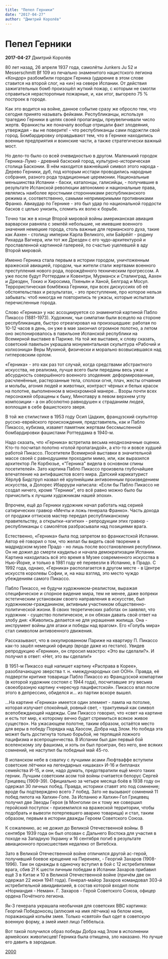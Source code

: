 ```yaml
---
title: "Пепел Герники"
date: "2017-04-27"
author: "Дмитрий Королёв"
---
```


# Пепел Герники

**2017-04-27** Дмитрий Королёв

80 лет назад, 26 апреля 1937 года, самолёты Junkers Ju 52 и Messerschmitt Bf 109 из печально знаменитого нацистского легиона «Кондор» разбомбили городок Герника (ударение в этом слове ставится на второй слог, на «и») на севере Испании. От действия зажигательных бомб произошёл жуткий пожар, с которым не смогли справиться нерасторопные пожарные, и, как итог, выгорело 75 % построек в городе.

Как это водится на войне, данное событие сразу же обросло тем, что сегодня принято называть фейками. Республиканцы, используя трагедию Герники в целях своей пропаганды, преувеличивали число жертв. Франкисты же поначалу вообще отрицали факт злодеяния, утверждая - вы не поверите! - что республиканцы сами подожгли свой город. Бомбардировку оправдывают тем, что в Гернике находились военные предприятия и воинские части, а также стратегически важный мост.

Но дело-то было со всей очевидностью в другом. Маленький городок Герника-Лумо - древний баскский город, культурно-историческая столица Басконии. В нём находится важнейший символ этого народа - Дерево Герники, дуб, под которым исстари проводились народные собрания, разного рода традиционные церемонии. Национальные меньшинства Испании - баски, каталонцы, галисийцы, - получившие в результате Испанской революции автономию и национальные права, являлись наиболее яростными сторонниками республиканского режима и, соответственно, самыми непримиримыми противниками Франко. Авиаудар по Гернике - это был удар по национальной гордости басков с целью унизить, сломить их волю к борьбе.

Точно так же в конце Второй мировой войны американская авиация варварски равняла с землёй небольшие, не имевшие военного значения немецкие города, столь важные для германского духа, такие как Аахен - столицу империи Карла Великого, или Байрёйт - родину Рихарда Вагнера, или тот же Дрезден с его чудо-архитектурой и прославленной картинной галереей, по счастью уцелевшей в аду Второй мировой.

Именно Герника стала первым в истории городом, уничтоженным вражеской авиацией, городом, чьи жители стали жертвами военного преступления нового рода, порождённого техническим прогрессом. А уже после будут Роттердам и Ковентри, Мурманск и Сталинград, Аахен и Дрезден, Токио и Хиросима, Пхеньян и Ханой, Белград и Мосул. Террористическая бомбёжка Герники, при всех дискуссиях об её обстоятельствах и результатах, - это преступление, про которое нельзя забывать: чтоб никогда не повторились те ужасы, которые испытали перечисленные города.

Слово «Герника» у нас ассоциируется со знаменитой картиной Пабло Пикассо (1881-1973). Художник, чьи симпатии были всецело на стороне республиканцев, быстро отреагировал на произошедшее: работая по 10-12 часов в день, он уже в мае закончил огромное полотно, а летом оно экспонировалось в павильоне Испанской республики на Всемирной выставке в Париже. На той же выставке, к слову сказать, советский павильон украшала монументальная скульптура «Рабочий и колхозница» Веры Мухиной, физически и морально возвысившаяся над гитлеровским орлом.

«Герника» - это как раз тот случай, когда средствами абстрактного искусства, не реализма, лучше всего были переданы весь ужас и абсурдность совершённого военного злодеяния: деформированные, расчленённые, растерзанные тела, сполохи огня, плач, жесты отчаяния и мольбы, агония людей и животных, контраст чёрных и белых красок на полотне, выполненном в монохромной манере... Взоры почти всех персонажей обращены к быку, Минотавру в левом верхнем углу композиции - а он абсолютно равнодушен к страданиям людей, воплощая в себе фашистского зверя.

В той же стилистике в 1953 году Осип Цадкин, французский скульптор русско-еврейского происхождения, представитель, как и Пабло Пикассо, кубизма, изваяет памятник жертвам бессмысленной бомбардировки фашистами Роттердама в 1940-м.

Надо сказать, что «Герника» встретила весьма неоднозначные оценки. Кто-то посчитал полотно «голой пропагандой», а кто-то и вовсе худшей работой Пикассо. Посетители Всемирной выставки в значительной массе своей с равнодушием проходили мимо, или, как выразился архитектор Ле Корбюзье, «"Герника" видела в основном спины посетителей». Зато картина Пабло Пикассо произвела глубочайшее впечатление на антифашистов всего мира. Датский карикатурист Хёрлуф Бидструп назвал её крупнейшим антивоенным произведением искусства, а Долорес Ибаррури написала: «Если бы Пабло Пикассо не создал ничего, кроме "Герники", его всё равно можно было бы причислить к лучшим художникам нашей эпохи».

Впрочем, ещё до Герники художник начал работать над серией сатирических гравюр «Мечты и ложь генерала Франко». Часть дохода от продажи оттисков мастер передал республиканскому правительству, а открытки-«агитки» - репродукции этих гравюр - республиканцы с самолётов разбрасывали над позициями врага.

Естественно, «Герника» была под запретом во франкистской Испании. Автор её говорил о том, что желал бы видеть своё творение в мадридском музее Прадо - но лишь после восстановления республики. Он не дожил до смерти каудильо и начала демократизации Испании. Картина находилась всё это время в Музее современного искусства в Нью-Йорке, и только в 1981 году её перевезли в Испанию, в Прадо. С 1992 года, однако, «Герника» располагается в другом месте - в Центре искусств королевы Софии, и, на наш взгляд, это место чуждо убеждениям самого Пикассо.

Пабло Пикассо, не будучи художником-реалистом, выражая специфическое и спорное видение мира, тем не менее, даже вопреки эстетическим установкам своего направления в искусстве, был художником-гражданином, активным участником общественно-политической жизни. В своих теоретических работах он заявлял, что художник - существо политическое, и он обязан давать свой ответ на злобу дня: «Живопись делается не для украшения жилища. Она - инструмент войны для атаки и победы над врагом». Его «Голубь мира» стал символом антивоенного движения.

Рассказывают, что в оккупированном Париже на квартиру П. Пикассо как-то зашёл немецкий офицер (вроде даже из гестапо). Увидев репродукцию «Герники», он спросил маэстро: «Это вы сделали?». И получил в ответ: «Нет, это вы сделали!»

В 1951-м Пикассо ещё напишет картину «Расправа в Корее», разоблачающую зверства т. н. «международных сил ООН». Правда, её подвергли критике товарищи Пабло Пикассо из Французской компартии (в которой художник состоял с 1944 года), посчитавшие эту весьма своеобразную картину «чересчур пацифистской». Пикассо впал после этого в депрессию, обиделся и... из партии вскоре вышел.

...На картине «Герника» имеется один элемент - лампа на потолке, которая излучает спокойный, ровный свет, - трактуемый как символ всепобеждающей надежды. Сам Пикассо говорил, что «свет на картине и есть тот мир, к которому вечно будет стремиться всякое живое существо». На ужасающем полотне, таким образом, остаётся место для веры в победу Порядка над Хаосом, Добра над Злом. Но победа эта может быть достигнута только борьбой, не терпящей ложного пацифизма и всепрощенчества. В Испании был дан первый бой вселенскому злу фашизма, и хоть он был проигран, без него, вне всяких сомнений, не наступил бы победный май 45-го.

В испанском небе в схватку с лучшими асами Люфтваффе вступили советские лётчики на легендарных «ишаках» И-16 и бипланах семейства И-15, и они, надо думать, предотвратили ещё много таких герник. Лучшим советским асом той войны считается белорус Сергей Грицевец (1909-39). Официально за четыре месяца боёв в 1938 году он одержал 30 личных побед. Правда, историки ставят это под сомнение; вроде бы подтверждено всего 7 побед. Зато не вызывают сомнений 11 побед пилота на Халхин-Голе. За Испанию и Халхин-Гол Грицевец получил две Звезды Героя (в Монголии он к тому же совершил геройский поступок - приземлился на вражеской территории, чтобы подобрать и вывезти потерпевшего аварию товарища) и стал, таким образом, первым в истории дважды Героем Советского Союза.

К сожалению, ас не дожил до Великой Отечественной войны. В сентябре 1939 года он был отозван с Дальнего Востока для участия в походе на Западную Украину и 16 сентября погиб в результате авиационного происшествия недалеко от Витебска.

Зато в Великой Отечественной войне отличился другой ас-герой, получивший боевое крещение на Пиренеях, - Георгий Захаров (1908-1996). Там он однажды в одиночку вступил в бой с 12 истребителями врага, сбив 2! К шести личным победам в Испании Захаров прибавил ещё 3 в Китае и 10 в Великой Отечественной войне (причём две он одержал 22 июня 1941 года). Генерал-майор Захаров командовал 303-й истребительной авиадивизией, в состав которой входил полк «Нормандия - Неман». Г. Захаров - Герой Советского Союза, офицер ордена Почётного легиона.

Як-3 генерала украшала необычная для советских ВВС картинка: Георгий Победоносец (аллюзия на имя лётчика) на белом коне, поражающий копьём змея. Только «святой» был одет в советскую военную форму, а змей имел лицо Геббельса.

Вот такой получился образ победы Добра над Злом в исполнении армейских живописцев! Герника была отмщена, зло наказано. Но лучше его давить в зародыше.

[2000](http://www.2000.ua/v-nomere/aspekty/istorija/pepel-gerniki.htm)